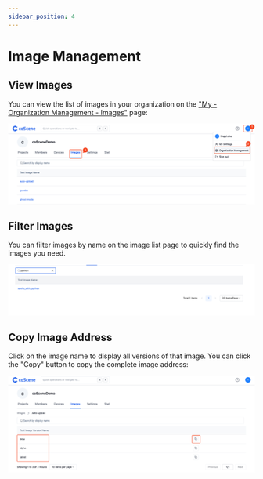 ```yaml
---
sidebar_position: 4
---
```


# Image Management

## View Images

You can view the list of images in your organization on the ["My - Organization Management - Images"](https://coscene.cn/org/images) page:

![image-list](./img/image-list.png)

## Filter Images

You can filter images by name on the image list page to quickly find the images you need.

![image-management](./img/image-management-1.png)

## Copy Image Address

Click on the image name to display all versions of that image. You can click the "Copy" button to copy the complete image address:

![tag-list](./img/tag-list.png)
